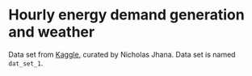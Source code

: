 # Hourly energy demand generation and weather

Data set from [Kaggle](https://www.kaggle.com/datasets/nicholasjhana/energy-consumption-generation-prices-and-weather), curated by Nicholas Jhana. Data set is named `dat_set_1`.

